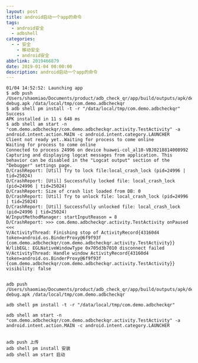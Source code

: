 ```yaml
---
layout: post
title: android启动一个app的命令
tags:
  - android安全
  - adbshell
categories:
  - - 安全
    - 移动安全
    - android安全
abbrlink: 2019466879
date: 2019-01-04 00:00:00
description: android启动一个app的命令
---
```



	01/04 14:52:52: Launching app
	$ adb push /Users/shaomiao/Documents/product/adb_check_qr/app/build/outputs/apk/debug/app-debug.apk /data/local/tmp/com.demo.adbcheckqr
	$ adb shell pm install -t -r "/data/local/tmp/com.demo.adbcheckqr"
	Success
	APK installed in 11 s 648 ms
	$ adb shell am start -n "com.demo.adbcheckqr/com.demo.adbcheckqr.activity.TestActivity" -a android.intent.action.MAIN -c android.intent.category.LAUNCHER
	Client not ready yet..Waiting for process to come online
	Waiting for process to come online
	Connected to process 24996 on device huawei-col_al10-VBJ0218814008992
	Capturing and displaying logcat messages from application. This behavior can be disabled in the "Logcat output" section of the "Debugger" settings page.
	D/CrashReport: [Util] Try to lock file:local_crash_lock (pid=24996 | tid=25024)
	D/CrashReport: [Util] Successfully locked file: local_crash_lock (pid=24996 | tid=25024)
	D/CrashReport: Size of crash list loaded from DB: 0
	D/CrashReport: [Util] Try to unlock file: local_crash_lock (pid=24996 | tid=25024)
	D/CrashReport: [Util] Successfully unlocked file: local_crash_lock (pid=24996 | tid=25024)
	W/InputMethodManager: startInputReason = 8
	D/CrashReport: >>> com.demo.adbcheckqr.activity.TestActivity onPaused <<<
	V/ActivityThread: Finishing stop of ActivityRecord{43160d4 token=android.os.BinderProxy@6f9f93f {com.demo.adbcheckqr/com.demo.adbcheckqr.activity.TestActivity}}
	W/libEGL: EGLNativeWindowType 0x705d3b7010 disconnect failed
	V/ActivityThread: Handle window ActivityRecord{43160d4 token=android.os.BinderProxy@6f9f93f {com.demo.adbcheckqr/com.demo.adbcheckqr.activity.TestActivity}} visibility: false


	adb push /Users/shaomiao/Documents/product/adb_check_qr/app/build/outputs/apk/debug/app-debug.apk /data/local/tmp/com.demo.adbcheckqr

	adb shell pm install -t -r "/data/local/tmp/com.demo.adbcheckqr"

	adb shell am start -n "com.demo.adbcheckqr/com.demo.adbcheckqr.activity.TestActivity" -a android.intent.action.MAIN -c android.intent.category.LAUNCHER


	adb push 上传
	adb shell pm install 安装
	adb shell am start 启动


